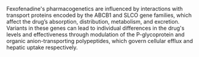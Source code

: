 Fexofenadine's pharmacogenetics are influenced by interactions with transport proteins encoded by the ABCB1 and SLCO gene families, which affect the drug’s absorption, distribution, metabolism, and excretion. Variants in these genes can lead to individual differences in the drug's levels and effectiveness through modulation of the P-glycoprotein and organic anion-transporting polypeptides, which govern cellular efflux and hepatic uptake respectively.